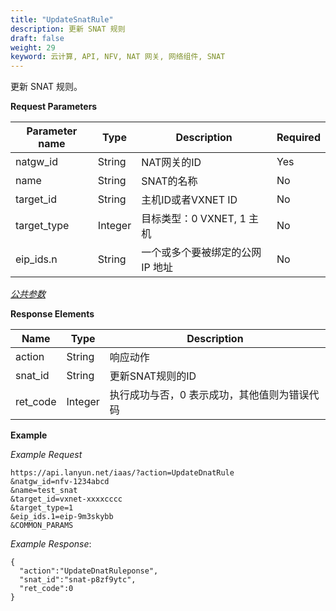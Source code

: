 ```yaml
---
title: "UpdateSnatRule"
description: 更新 SNAT 规则
draft: false
weight: 29
keyword: 云计算, API, NFV, NAT 网关, 网络组件, SNAT
---
```


更新 SNAT 规则。

**Request Parameters**

| Parameter name | Type | Description | Required |
| --- | --- | --- | --- |
| natgw_id | String | NAT网关的ID | Yes |
| name | String | SNAT的名称 | No |
| target_id | String | 主机ID或者VXNET ID | No |
| target_type | Integer | 目标类型：0 VXNET, 1 主机 | No |
| eip_ids.n | String | 一个或多个要被绑定的公网 IP 地址 | No |

[_公共参数_](../../get_api/parameters/)

**Response Elements**

| Name | Type | Description |
| --- | --- | --- |
| action | String | 响应动作 |
| snat_id | String | 更新SNAT规则的ID |
| ret_code | Integer | 执行成功与否，0 表示成功，其他值则为错误代码 |

**Example**

_Example Request_

```
https://api.lanyun.net/iaas/?action=UpdateDnatRule
&natgw_id=nfv-1234abcd
&name=test_snat
&target_id=vxnet-xxxxcccc
&target_type=1
&eip_ids.1=eip-9m3skybb
&COMMON_PARAMS
```

_Example Response_:

```
{
  "action":"UpdateDnatRuleponse",
  "snat_id":"snat-p8zf9ytc",
  "ret_code":0
}
```
